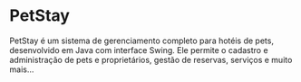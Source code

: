 # PetStay
PetStay é um sistema de gerenciamento completo para hotéis de pets, desenvolvido em Java com interface Swing. Ele permite o cadastro e administração de pets e proprietários, gestão de reservas, serviços e muito mais...

